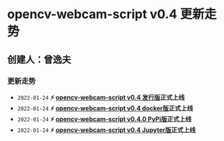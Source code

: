 # opencv-webcam-script v0.4 更新走势

## 创建人：曾逸夫



### 更新走势

- `2022-01-24` **⚡ [opencv-webcam-script v0.4 发行版](https://gitee.com/CV_Lab/opencv_webcam/releases/v0.4)正式上线**
- `2022-01-24` **⚡ [opencv-webcam-script v0.4 docker版](https://hub.docker.com/r/zengdockerdocker/opencv-webcam-script)正式上线**
- `2022-01-24` **⚡ [opencv-webcam-script v0.4.0 PyPi版](https://pypi.org/project/opencv-webcam-script/0.4.0/)正式上线**
- `2022-01-24` **⚡ [opencv-webcam-script v0.4 Jupyter版](https://gitee.com/CV_Lab/opencv_webcam/blob/master/tutorial/ows_jupyter.ipynb)正式上线**